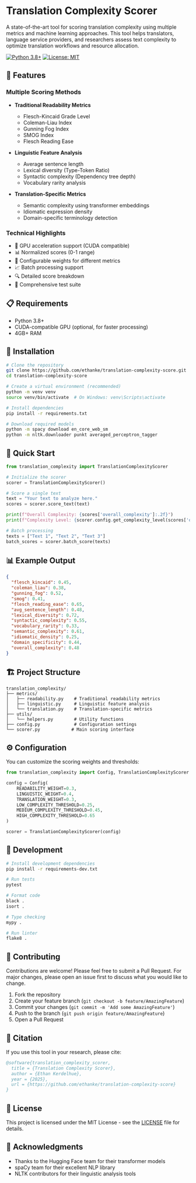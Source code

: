 # Translation Complexity Scorer

A state-of-the-art tool for scoring translation complexity using multiple metrics and machine learning approaches. This tool helps translators, language service providers, and researchers assess text complexity to optimize translation workflows and resource allocation.

[![Python 3.8+](https://img.shields.io/badge/python-3.8+-blue.svg)](https://www.python.org/downloads/)
[![License: MIT](https://img.shields.io/badge/License-MIT-yellow.svg)](https://opensource.org/licenses/MIT)

## 🌟 Features

### Multiple Scoring Methods
- **Traditional Readability Metrics**
  - Flesch-Kincaid Grade Level
  - Coleman-Liau Index
  - Gunning Fog Index
  - SMOG Index
  - Flesch Reading Ease

- **Linguistic Feature Analysis**
  - Average sentence length
  - Lexical diversity (Type-Token Ratio)
  - Syntactic complexity (Dependency tree depth)
  - Vocabulary rarity analysis

- **Translation-Specific Metrics**
  - Semantic complexity using transformer embeddings
  - Idiomatic expression density
  - Domain-specific terminology detection

### Technical Highlights
- 🚀 GPU acceleration support (CUDA compatible)
- 📊 Normalized scores (0-1 range)
- 🎯 Configurable weights for different metrics
- 📈 Batch processing support
- 🔍 Detailed score breakdown
- 🧪 Comprehensive test suite

## 📋 Requirements

- Python 3.8+
- CUDA-compatible GPU (optional, for faster processing)
- 4GB+ RAM

## 🔧 Installation

```bash
# Clone the repository
git clone https://github.com/ethanke/translation-complexity-score.git
cd translation-complexity-score

# Create a virtual environment (recommended)
python -m venv venv
source venv/bin/activate  # On Windows: venv\Scripts\activate

# Install dependencies
pip install -r requirements.txt

# Download required models
python -m spacy download en_core_web_sm
python -m nltk.downloader punkt averaged_perceptron_tagger
```

## 🚀 Quick Start

```python
from translation_complexity import TranslationComplexityScorer

# Initialize the scorer
scorer = TranslationComplexityScorer()

# Score a single text
text = "Your text to analyze here."
scores = scorer.score_text(text)

print(f"Overall Complexity: {scores['overall_complexity']:.2f}")
print(f"Complexity Level: {scorer.config.get_complexity_level(scores['overall_complexity'])}")

# Batch processing
texts = ["Text 1", "Text 2", "Text 3"]
batch_scores = scorer.batch_score(texts)
```

## 📊 Example Output

```json
{
  "flesch_kincaid": 0.45,
  "coleman_liau": 0.38,
  "gunning_fog": 0.52,
  "smog": 0.41,
  "flesch_reading_ease": 0.65,
  "avg_sentence_length": 0.48,
  "lexical_diversity": 0.72,
  "syntactic_complexity": 0.55,
  "vocabulary_rarity": 0.33,
  "semantic_complexity": 0.61,
  "idiomatic_density": 0.25,
  "domain_specificity": 0.44,
  "overall_complexity": 0.48
}
```

## 🏗️ Project Structure

```
translation_complexity/
├── metrics/
│   ├── readability.py    # Traditional readability metrics
│   ├── linguistic.py     # Linguistic feature analysis
│   └── translation.py    # Translation-specific metrics
├── utils/
│   └── helpers.py        # Utility functions
├── config.py             # Configuration settings
└── scorer.py            # Main scoring interface
```

## ⚙️ Configuration

You can customize the scoring weights and thresholds:

```python
from translation_complexity import Config, TranslationComplexityScorer

config = Config(
    READABILITY_WEIGHT=0.3,
    LINGUISTIC_WEIGHT=0.4,
    TRANSLATION_WEIGHT=0.3,
    LOW_COMPLEXITY_THRESHOLD=0.25,
    MEDIUM_COMPLEXITY_THRESHOLD=0.45,
    HIGH_COMPLEXITY_THRESHOLD=0.65
)

scorer = TranslationComplexityScorer(config)
```

## 🧪 Development

```bash
# Install development dependencies
pip install -r requirements-dev.txt

# Run tests
pytest

# Format code
black .
isort .

# Type checking
mypy .

# Run linter
flake8 .
```

## 🤝 Contributing

Contributions are welcome! Please feel free to submit a Pull Request. For major changes, please open an issue first to discuss what you would like to change.

1. Fork the repository
2. Create your feature branch (`git checkout -b feature/AmazingFeature`)
3. Commit your changes (`git commit -m 'Add some AmazingFeature'`)
4. Push to the branch (`git push origin feature/AmazingFeature`)
5. Open a Pull Request

## 📝 Citation

If you use this tool in your research, please cite:

```bibtex
@software{translation_complexity_scorer,
  title = {Translation Complexity Scorer},
  author = {Ethan Kerdelhue},
  year = {2025},
  url = {https://github.com/ethanke/translation-complexity-score}
}
```

## 📄 License

This project is licensed under the MIT License - see the [LICENSE](LICENSE) file for details.

## 🙏 Acknowledgments

- Thanks to the Hugging Face team for their transformer models
- spaCy team for their excellent NLP library
- NLTK contributors for their linguistic analysis tools 

